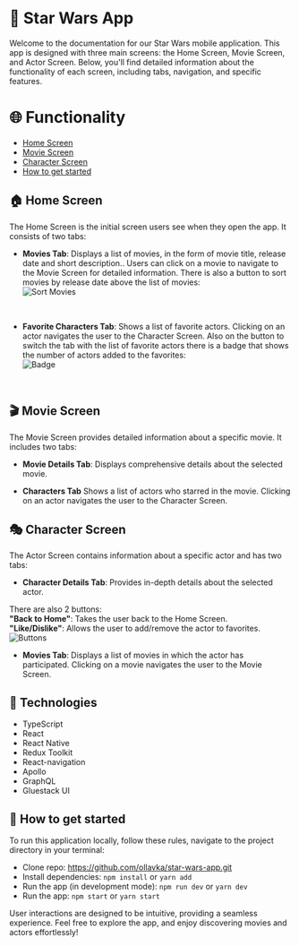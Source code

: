 # 🚀 Star Wars App
Welcome to the documentation for our Star Wars mobile application. This app is designed with three main screens: the Home Screen, Movie Screen, and Actor Screen. Below, you'll find detailed information about the functionality of each screen, including tabs, navigation, and specific features.

# 🌐 Functionality
* [Home Screen](#home-screen) 
* [Movie Screen](#movie-screen)
* [Character Screen](#character-screen)
* [How to get started](#start)

<span id="home-screen"></span>

## 🏠 Home Screen
The Home Screen is the initial screen users see when they open the app. It consists of two tabs:

* **Movies Tab**:
Displays a list of movies, in the form of movie title, release date and short description.. Users can click on a movie to navigate to the Movie Screen for detailed information. There is also a button to sort movies by release date above the list of movies:<br />
![Sort Movies](https://img001.prntscr.com/file/img001/A2qQQMcjTC-rpoCRNT36mA.png)
<br />

* **Favorite Characters Tab**:
Shows a list of favorite actors. Clicking on an actor navigates the user to the Character Screen. Also on the button to switch the tab with the list of favorite actors there is a badge that shows the number of actors added to the favorites:<br />
![Badge](https://img001.prntscr.com/file/img001/gBu9SGKVRFOEkAC8HpS-vQ.png)
<br />

<span id="movie-screen"></span>

## 🎬 Movie Screen
The Movie Screen provides detailed information about a specific movie. It includes two tabs:

* **Movie Details Tab**:
Displays comprehensive details about the selected movie.

* **Characters Tab**
Shows a list of actors who starred in the movie. Clicking on an actor navigates the user to the Character Screen.


<span id="character-screen"></span>

## 🎭 Character Screen
The Actor Screen contains information about a specific actor and has two tabs:

* **Character Details Tab**:
Provides in-depth details about the selected actor.

There are also 2 buttons:<br />
**"Back to Home"**: Takes the user back to the Home Screen.<br />
**"Like/Dislike"**: Allows the user to add/remove the actor to favorites.<br />
![Buttons](https://img001.prntscr.com/file/img001/PW9NcdJ1SseHduE0eYfiAQ.png)

* **Movies Tab**:
Displays a list of movies in which the actor has participated. Clicking on a movie navigates the user to the Movie Screen.

## 💫 Technologies
* TypeScript
* React
* React Native
* Redux Toolkit
* React-navigation
* Apollo
* GraphQL
* Gluestack UI

<span id="start"></span>

## 🏃 How to get started
To run this application locally, follow these rules, navigate to the project directory in your terminal:

* Clone repo: https://github.com/ollavka/star-wars-app.git<br />
* Install dependencies: ``npm install`` or ``yarn add``<br />
* Run the app (in development mode): ``npm run dev`` or ``yarn dev``<br />
* Run the app: ``npm start`` or ``yarn start``<br />

User interactions are designed to be intuitive, providing a seamless experience.
Feel free to explore the app, and enjoy discovering movies and actors effortlessly!
